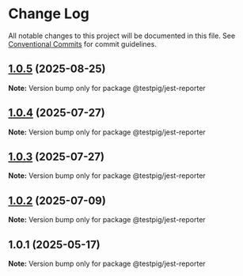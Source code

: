 # Change Log

All notable changes to this project will be documented in this file.
See [Conventional Commits](https://conventionalcommits.org) for commit guidelines.

## [1.0.5](https://github.com/testpig-io/node-reporters/compare/@testpig/jest-reporter@1.0.4...@testpig/jest-reporter@1.0.5) (2025-08-25)

**Note:** Version bump only for package @testpig/jest-reporter





## [1.0.4](https://github.com/testpig-io/node-reporters/compare/@testpig/jest-reporter@1.0.2...@testpig/jest-reporter@1.0.4) (2025-07-27)

**Note:** Version bump only for package @testpig/jest-reporter





## [1.0.3](https://github.com/testpig-io/node-reporters/compare/@testpig/jest-reporter@1.0.2...@testpig/jest-reporter@1.0.3) (2025-07-27)

**Note:** Version bump only for package @testpig/jest-reporter





## [1.0.2](https://github.com/testpig-io/node-reporters/compare/@testpig/jest-reporter@1.0.1...@testpig/jest-reporter@1.0.2) (2025-07-09)

**Note:** Version bump only for package @testpig/jest-reporter





## 1.0.1 (2025-05-17)

**Note:** Version bump only for package @testpig/jest-reporter
